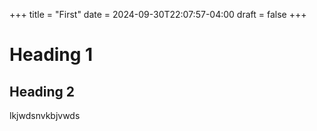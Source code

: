 +++
title = "First"
date = 2024-09-30T22:07:57-04:00
draft = false
+++


# Heading 1

## Heading 2


lkjwdsnvkbjvwds